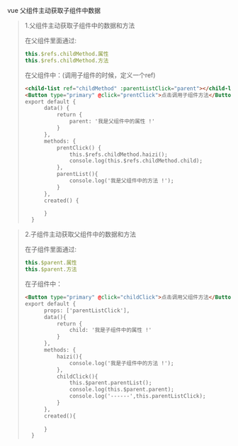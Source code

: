 vue 父组件主动获取子组件中数据

> 1.父组件主动获取子组件中的数据和方法
>
> 在父组件里面通过:
>
> ```javascript
> this.$refs.childMethod.属性
> this.$refs.childMethod.方法
> ```
>
> 在父组件中：(调用子组件的时候，定义一个ref)
>
> ```html
> <child-list ref="childMethod" :parentListClick="parent"></child-list>
> <Button type="primary" @click="prentClick">点击调用子组件方法</Button>
> export default {
> 		data() {
> 			return {
> 				parent: '我是父组件中的属性 !'
> 			}
> 		},
> 		methods: {
> 			prentClick() {
> 				this.$refs.childMethod.haizi();
> 				console.log(this.$refs.childMethod.child);
> 			},
> 			parentList(){
> 				console.log('我是父组件中的方法 !');
> 			}
> 		},
> 		created() {
> 
> 		}
> 	}
> ```
>
>  

>  2.子组件主动获取父组件中的数据和方法
>
> 在子组件里面通过:
>
> ```javascript
> this.$parent.属性
> this.$parent.方法
> ```
>
> 在子组件中：
>
> ```html
> <Button type="primary" @click="childClick">点击调用父组件方法</Button>
> export default {
> 		props: ['parentListClick'],
> 		data(){
> 			return {
> 				child: '我是子组件中的属性 !'
> 			}
> 		},
> 		methods: {
> 			haizi(){
> 				console.log('我是子组件中的方法 !');
> 			},
> 			childClick(){
> 				this.$parent.parentList();
> 				console.log(this.$parent.parent);
> 				console.log('------',this.parentListClick);
> 			}
> 		},
> 		created(){
> 			
> 		}
> 	}
> ```